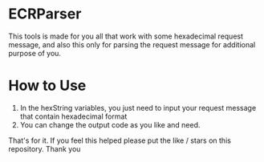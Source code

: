 # ECRParser
This tools is made for you all that work with some hexadecimal request message,
and also this only for parsing the request message for additional purpose of you. 

# How to Use 
1. In the hexString variables, you just need to input your request message that contain hexadecimal format
2. You can change the output code as you like and need.

That's for it. 
If you feel this helped please put the like / stars on this repository. Thank you
